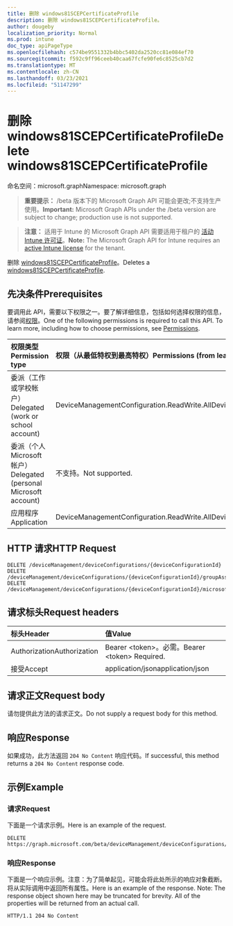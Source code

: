 ```yaml
---
title: 删除 windows81SCEPCertificateProfile
description: 删除 windows81SCEPCertificateProfile。
author: dougeby
localization_priority: Normal
ms.prod: intune
doc_type: apiPageType
ms.openlocfilehash: c574be9551332b4bbc5402da2520cc81e084ef70
ms.sourcegitcommit: f592c9ff96ceeb40caa67fcfe90fe6c8525cb7d2
ms.translationtype: MT
ms.contentlocale: zh-CN
ms.lasthandoff: 03/23/2021
ms.locfileid: "51147299"
---
```

# <a name="delete-windows81scepcertificateprofile"></a><span data-ttu-id="57097-103">删除 windows81SCEPCertificateProfile</span><span class="sxs-lookup"><span data-stu-id="57097-103">Delete windows81SCEPCertificateProfile</span></span>

<span data-ttu-id="57097-104">命名空间：microsoft.graph</span><span class="sxs-lookup"><span data-stu-id="57097-104">Namespace: microsoft.graph</span></span>

> <span data-ttu-id="57097-105">**重要提示：** /beta 版本下的 Microsoft Graph API 可能会更改;不支持生产使用。</span><span class="sxs-lookup"><span data-stu-id="57097-105">**Important:** Microsoft Graph APIs under the /beta version are subject to change; production use is not supported.</span></span>

> <span data-ttu-id="57097-106">**注意：** 适用于 Intune 的 Microsoft Graph API 需要适用于租户的 [活动 Intune 许可证](https://go.microsoft.com/fwlink/?linkid=839381)。</span><span class="sxs-lookup"><span data-stu-id="57097-106">**Note:** The Microsoft Graph API for Intune requires an [active Intune license](https://go.microsoft.com/fwlink/?linkid=839381) for the tenant.</span></span>

<span data-ttu-id="57097-107">删除 [windows81SCEPCertificateProfile](../resources/intune-deviceconfig-windows81scepcertificateprofile.md)。</span><span class="sxs-lookup"><span data-stu-id="57097-107">Deletes a [windows81SCEPCertificateProfile](../resources/intune-deviceconfig-windows81scepcertificateprofile.md).</span></span>

## <a name="prerequisites"></a><span data-ttu-id="57097-108">先决条件</span><span class="sxs-lookup"><span data-stu-id="57097-108">Prerequisites</span></span>
<span data-ttu-id="57097-p101">要调用此 API，需要以下权限之一。要了解详细信息，包括如何选择权限的信息，请参阅[权限](/graph/permissions-reference)。</span><span class="sxs-lookup"><span data-stu-id="57097-p101">One of the following permissions is required to call this API. To learn more, including how to choose permissions, see [Permissions](/graph/permissions-reference).</span></span>

|<span data-ttu-id="57097-111">权限类型</span><span class="sxs-lookup"><span data-stu-id="57097-111">Permission type</span></span>|<span data-ttu-id="57097-112">权限（从最低特权到最高特权）</span><span class="sxs-lookup"><span data-stu-id="57097-112">Permissions (from least to most privileged)</span></span>|
|:---|:---|
|<span data-ttu-id="57097-113">委派（工作或学校帐户）</span><span class="sxs-lookup"><span data-stu-id="57097-113">Delegated (work or school account)</span></span>|<span data-ttu-id="57097-114">DeviceManagementConfiguration.ReadWrite.All</span><span class="sxs-lookup"><span data-stu-id="57097-114">DeviceManagementConfiguration.ReadWrite.All</span></span>|
|<span data-ttu-id="57097-115">委派（个人 Microsoft 帐户）</span><span class="sxs-lookup"><span data-stu-id="57097-115">Delegated (personal Microsoft account)</span></span>|<span data-ttu-id="57097-116">不支持。</span><span class="sxs-lookup"><span data-stu-id="57097-116">Not supported.</span></span>|
|<span data-ttu-id="57097-117">应用程序</span><span class="sxs-lookup"><span data-stu-id="57097-117">Application</span></span>|<span data-ttu-id="57097-118">DeviceManagementConfiguration.ReadWrite.All</span><span class="sxs-lookup"><span data-stu-id="57097-118">DeviceManagementConfiguration.ReadWrite.All</span></span>|

## <a name="http-request"></a><span data-ttu-id="57097-119">HTTP 请求</span><span class="sxs-lookup"><span data-stu-id="57097-119">HTTP Request</span></span>
<!-- {
  "blockType": "ignored"
}
-->
``` http
DELETE /deviceManagement/deviceConfigurations/{deviceConfigurationId}
DELETE /deviceManagement/deviceConfigurations/{deviceConfigurationId}/groupAssignments/{deviceConfigurationGroupAssignmentId}/deviceConfiguration
DELETE /deviceManagement/deviceConfigurations/{deviceConfigurationId}/microsoft.graph.windowsDomainJoinConfiguration/networkAccessConfigurations/{deviceConfigurationId}
```

## <a name="request-headers"></a><span data-ttu-id="57097-120">请求标头</span><span class="sxs-lookup"><span data-stu-id="57097-120">Request headers</span></span>
|<span data-ttu-id="57097-121">标头</span><span class="sxs-lookup"><span data-stu-id="57097-121">Header</span></span>|<span data-ttu-id="57097-122">值</span><span class="sxs-lookup"><span data-stu-id="57097-122">Value</span></span>|
|:---|:---|
|<span data-ttu-id="57097-123">Authorization</span><span class="sxs-lookup"><span data-stu-id="57097-123">Authorization</span></span>|<span data-ttu-id="57097-124">Bearer &lt;token&gt;。必需。</span><span class="sxs-lookup"><span data-stu-id="57097-124">Bearer &lt;token&gt; Required.</span></span>|
|<span data-ttu-id="57097-125">接受</span><span class="sxs-lookup"><span data-stu-id="57097-125">Accept</span></span>|<span data-ttu-id="57097-126">application/json</span><span class="sxs-lookup"><span data-stu-id="57097-126">application/json</span></span>|

## <a name="request-body"></a><span data-ttu-id="57097-127">请求正文</span><span class="sxs-lookup"><span data-stu-id="57097-127">Request body</span></span>
<span data-ttu-id="57097-128">请勿提供此方法的请求正文。</span><span class="sxs-lookup"><span data-stu-id="57097-128">Do not supply a request body for this method.</span></span>

## <a name="response"></a><span data-ttu-id="57097-129">响应</span><span class="sxs-lookup"><span data-stu-id="57097-129">Response</span></span>
<span data-ttu-id="57097-130">如果成功，此方法返回 `204 No Content` 响应代码。</span><span class="sxs-lookup"><span data-stu-id="57097-130">If successful, this method returns a `204 No Content` response code.</span></span>

## <a name="example"></a><span data-ttu-id="57097-131">示例</span><span class="sxs-lookup"><span data-stu-id="57097-131">Example</span></span>

### <a name="request"></a><span data-ttu-id="57097-132">请求</span><span class="sxs-lookup"><span data-stu-id="57097-132">Request</span></span>
<span data-ttu-id="57097-133">下面是一个请求示例。</span><span class="sxs-lookup"><span data-stu-id="57097-133">Here is an example of the request.</span></span>
``` http
DELETE https://graph.microsoft.com/beta/deviceManagement/deviceConfigurations/{deviceConfigurationId}
```

### <a name="response"></a><span data-ttu-id="57097-134">响应</span><span class="sxs-lookup"><span data-stu-id="57097-134">Response</span></span>
<span data-ttu-id="57097-p102">下面是一个响应示例。注意：为了简单起见，可能会将此处所示的响应对象截断。将从实际调用中返回所有属性。</span><span class="sxs-lookup"><span data-stu-id="57097-p102">Here is an example of the response. Note: The response object shown here may be truncated for brevity. All of the properties will be returned from an actual call.</span></span>
``` http
HTTP/1.1 204 No Content
```




